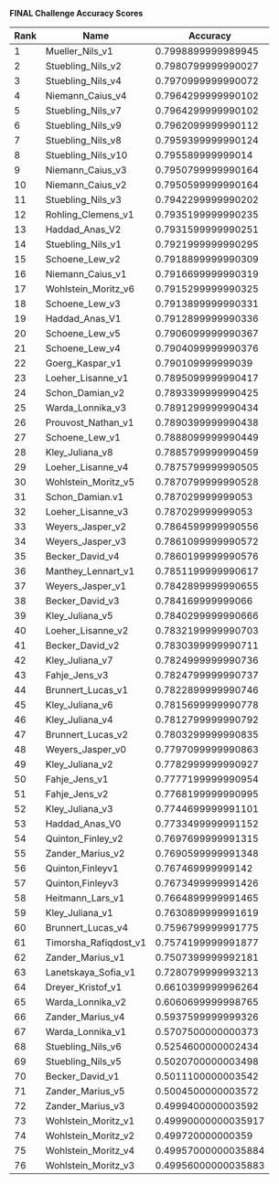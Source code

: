 **FINAL Challenge Accuracy Scores**



|Rank|Name|Accuracy|
|----|-----|---|
|1|Mueller_Nils_v1|0.7998899999989945|
|2|Stuebling_Nils_v2|0.7980799999990027|
|3|Stuebling_Nils_v4|0.7970999999990072|
|4|Niemann_Caius_v4|0.7964299999990102|
|5|Stuebling_Nils_v7|0.7964299999990102|
|6|Stuebling_Nils_v9|0.7962099999990112|
|7|Stuebling_Nils_v8|0.7959399999990124|
|8|Stuebling_Nils_v10|0.795589999999014|
|9|Niemann_Caius_v3|0.7950799999990164|
|10|Niemann_Caius_v2|0.7950599999990164|
|11|Stuebling_Nils_v3|0.7942299999990202|
|12|Rohling_Clemens_v1|0.7935199999990235|
|13|Haddad_Anas_V2|0.7931599999990251|
|14|Stuebling_Nils_v1|0.7921999999990295|
|15|Schoene_Lew_v2|0.7918899999990309|
|16|Niemann_Caius_v1|0.7916699999990319|
|17|Wohlstein_Moritz_v6|0.7915299999990325|
|18|Schoene_Lew_v3|0.7913899999990331|
|19|Haddad_Anas_V1|0.7912899999990336|
|20|Schoene_Lew_v5|0.7906099999990367|
|21|Schoene_Lew_v4|0.7904099999990376|
|22|Goerg_Kaspar_v1|0.790109999999039|
|23|Loeher_Lisanne_v1|0.7895099999990417|
|24|Schon_Damian_v2|0.7893399999990425|
|25|Warda_Lonnika_v3|0.7891299999990434|
|26|Prouvost_Nathan_v1|0.7890399999990438|
|27|Schoene_Lew_v1|0.7888099999990449|
|28|Kley_Juliana_v8|0.7885799999990459|
|29|Loeher_Lisanne_v4|0.7875799999990505|
|30|Wohlstein_Moritz_v5|0.7870799999990528|
|31|Schon_Damian.v1|0.787029999999053|
|32|Loeher_Lisanne_v3|0.787029999999053|
|33|Weyers_Jasper_v2|0.7864599999990556|
|34|Weyers_Jasper_v3|0.7861099999990572|
|35|Becker_David_v4|0.7860199999990576|
|36|Manthey_Lennart_v1|0.7851199999990617|
|37|Weyers_Jasper_v1|0.7842899999990655|
|38|Becker_David_v3|0.784169999999066|
|39|Kley_Juliana_v5|0.7840299999990666|
|40|Loeher_Lisanne_v2|0.7832199999990703|
|41|Becker_David_v2|0.7830399999990711|
|42|Kley_Juliana_v7|0.7824999999990736|
|43|Fahje_Jens_v3|0.7824799999990737|
|44|Brunnert_Lucas_v1|0.7822899999990746|
|45|Kley_Juliana_v6|0.7815699999990778|
|46|Kley_Juliana_v4|0.7812799999990792|
|47|Brunnert_Lucas_v2|0.7803299999990835|
|48|Weyers_Jasper_v0|0.7797099999990863|
|49|Kley_Juliana_v2|0.7782999999990927|
|50|Fahje_Jens_v1|0.7777199999990954|
|51|Fahje_Jens_v2|0.7768199999990995|
|52|Kley_Juliana_v3|0.7744699999991101|
|53|Haddad_Anas_V0|0.7733499999991152|
|54|Quinton_Finley_v2|0.7697699999991315|
|55|Zander_Marius_v2|0.7690599999991348|
|56|Quinton,Finleyv1|0.767469999999142|
|57|Quinton,Finleyv3|0.7673499999991426|
|58|Heitmann_Lars_v1|0.7664899999991465|
|59|Kley_Juliana_v1|0.7630899999991619|
|60|Brunnert_Lucas_v4|0.7596799999991775|
|61|Timorsha_Rafiqdost_v1|0.7574199999991877|
|62|Zander_Marius_v1|0.7507399999992181|
|63|Lanetskaya_Sofia_v1|0.7280799999993213|
|64|Dreyer_Kristof_v1|0.6610399999996264|
|65|Warda_Lonnika_v2|0.6060699999998765|
|66|Zander_Marius_v4|0.5937599999999326|
|67|Warda_Lonnika_v1|0.5707500000000373|
|68|Stuebling_Nils_v6|0.5254600000002434|
|69|Stuebling_Nils_v5|0.5020700000003498|
|70|Becker_David_v1|0.5011100000003542|
|71|Zander_Marius_v5|0.5004500000003572|
|72|Zander_Marius_v3|0.4999400000003592|
|73|Wohlstein_Moritz_v1|0.49990000000035917|
|74|Wohlstein_Moritz_v2|0.499720000000359|
|75|Wohlstein_Moritz_v4|0.49957000000035884|
|76|Wohlstein_Moritz_v3|0.49956000000035883|
